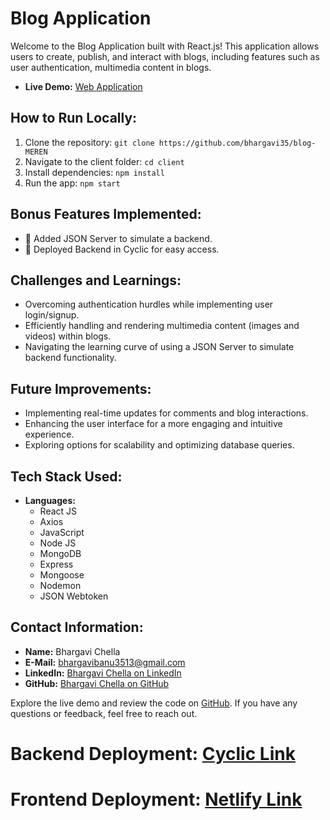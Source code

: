 # Blog Application

Welcome to the Blog Application built with React.js! This application allows users to create, publish, and interact with blogs, including features such as user authentication, multimedia content in blogs.

- **Live Demo:** [Web Application](https://superlative-stroopwafel-c72c6c.netlify.app/)

## How to Run Locally:

1. Clone the repository: `git clone https://github.com/bhargavi35/blog-MEREN`
2. Navigate to the client folder: `cd client`
3. Install dependencies: `npm install`
4. Run the app: `npm start`

## Bonus Features Implemented:

- 🎁 Added JSON Server to simulate a backend.
- 🎁 Deployed Backend in Cyclic for easy access.

## Challenges and Learnings:

- Overcoming authentication hurdles while implementing user login/signup.
- Efficiently handling and rendering multimedia content (images and videos) within blogs.
- Navigating the learning curve of using a JSON Server to simulate backend functionality.

## Future Improvements:

- Implementing real-time updates for comments and blog interactions.
- Enhancing the user interface for a more engaging and intuitive experience.
- Exploring options for scalability and optimizing database queries.

## Tech Stack Used:

- **Languages:**
  - React JS
  - Axios
  - JavaScript
  - Node JS
  - MongoDB
  - Express
  - Mongoose
  - Nodemon
  - JSON Webtoken
  
## Contact Information:

- **Name:** Bhargavi Chella
- **E-Mail:** bhargavibanu3513@gmail.com
- **LinkedIn:** [Bhargavi Chella on LinkedIn](www.linkedin.com/in/bhargavichella)
- **GitHub:** [Bhargavi Chella on GitHub](https://bhargavi35.github.io/)

Explore the live demo and review the code on [GitHub](https://github.com/bhargavi35/blog-MEREN). If you have any questions or feedback, feel free to reach out.

# Backend Deployment: [Cyclic Link](https://cute-ruby-hose.cyclic.app/)
# Frontend Deployment: [Netlify Link](https://superlative-stroopwafel-c72c6c.netlify.app/)
